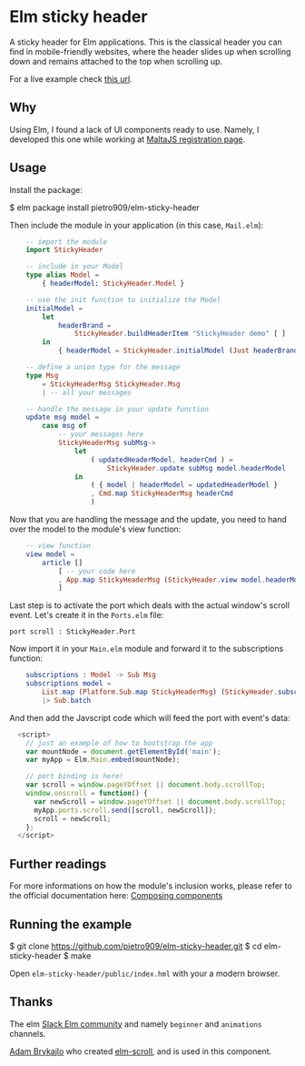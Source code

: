 # Elm sticky header
A sticky header for Elm applications. This is the classical header you can find
in mobile-friendly websites, where the header slides up when scrolling down and
remains attached to the top when scrolling up.

For a live example check [this url](https://pietro909.github.io/elm-sticky-header/public/).

## Why
Using Elm, I found a lack of UI components ready to use. Namely, I developed this
one while working at [MaltaJS registration page](https://github.com/roedit/maltajs-elm).

## Usage

Install the package:

$ elm package install pietro909/elm-sticky-header

Then include the module in your application (in this case, `Mail.elm`):

```elm
    -- import the module
    import StickyHeader

    -- include in your Model
    type alias Model =
        { headerModel: StickyHeader.Model }

    -- use the init function to initialize the Model
    initialModel =
        let
            headerBrand =
                StickyHeader.buildHeaderItem "StickyHeader demo" [ ]
        in
            { headerModel = StickyHeader.initialModel (Just headerBrand) [] }\

    -- define a union type for the message
    type Msg
        = StickyHeaderMsg StickyHeader.Msg
        | -- all your messages

    -- handle the message in your update function
    update msg model =
        case msg of
            -- your messages here
            StickyHeaderMsg subMsg->
                let
                    ( updatedHeaderModel, headerCmd ) =
                        StickyHeader.update subMsg model.headerModel
                in
                    ( { model | headerModel = updatedHeaderModel }
                    , Cmd.map StickyHeaderMsg headerCmd
                    )
```

Now that you are handling the message and the update, you need to hand over the
model to the module's view function:

```elm
    -- view function
    view model =
        article []
            [ -- your code here
            , App.map StickyHeaderMsg (StickyHeader.view model.headerModel)
            ]
```

Last step is to activate the port which deals with the actual window's scroll
event. Let's create it in the `Ports.elm` file:

```
port scroll : StickyHeader.Port 
```

Now import it in your `Main.elm` module and forward it to the subscriptions function:

```elm
    subscriptions : Model -> Sub Msg
    subscriptions model =
        List.map (Platform.Sub.map StickyHeaderMsg) (StickyHeader.subscriptions Ports.scroll model.headerModel)
        |> Sub.batch
```

And then add the Javscript code which will feed the port with event's data:

```javascript
  <script>
    // just an example of how to bootstrap the app
    var mountNode = document.getElementById('main');
    var myApp = Elm.Main.embed(mountNode);

    // port binding is here!
    var scroll = window.pageYOffset || document.body.scrollTop;
    window.onscroll = function() {
      var newScroll = window.pageYOffset || document.body.scrollTop;
      myApp.ports.scroll.send([scroll, newScroll]);
      scroll = newScroll;
    };
  </script>
```

## Further readings

For more informations on how the module's inclusion works, please refer to the
official documentation here: [Composing components](https://www.elm-tutorial.org/en/02-elm-arch/06-composing.html)

## Running the example

$ git clone https://github.com/pietro909/elm-sticky-header.git
$ cd elm-sticky-header
$ make

Open `elm-sticky-header/public/index.hml` with your a modern browser.

## Thanks

The elm [Slack Elm community](https://elmlang.slack.com) and namely `beginner` and
`animations` channels.

[Adam Brykajlo](https://github.com/abrykajlo) who created [elm-scroll](https://github.com/abrykajlo/elm-scroll),
 and is used in this component.
